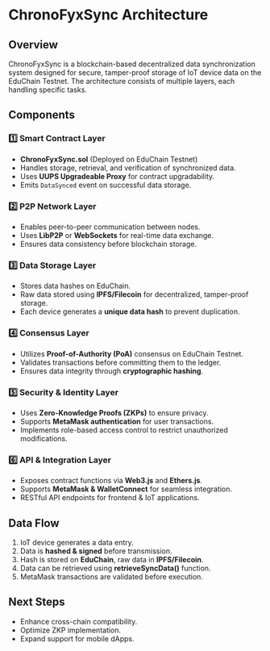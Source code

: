 # ChronoFyxSync Architecture

## Overview
ChronoFyxSync is a blockchain-based decentralized data synchronization system designed for secure, tamper-proof storage of IoT device data on the EduChain Testnet. The architecture consists of multiple layers, each handling specific tasks.

## Components

### 1️⃣ **Smart Contract Layer**
- **ChronoFyxSync.sol** (Deployed on EduChain Testnet)
- Handles storage, retrieval, and verification of synchronized data.
- Uses **UUPS Upgradeable Proxy** for contract upgradability.
- Emits `DataSynced` event on successful data storage.

### 2️⃣ **P2P Network Layer**
- Enables peer-to-peer communication between nodes.
- Uses **LibP2P** or **WebSockets** for real-time data exchange.
- Ensures data consistency before blockchain storage.

### 3️⃣ **Data Storage Layer**
- Stores data hashes on EduChain.
- Raw data stored using **IPFS/Filecoin** for decentralized, tamper-proof storage.
- Each device generates a **unique data hash** to prevent duplication.

### 4️⃣ **Consensus Layer**
- Utilizes **Proof-of-Authority (PoA)** consensus on EduChain Testnet.
- Validates transactions before committing them to the ledger.
- Ensures data integrity through **cryptographic hashing**.

### 5️⃣ **Security & Identity Layer**
- Uses **Zero-Knowledge Proofs (ZKPs)** to ensure privacy.
- Supports **MetaMask authentication** for user transactions.
- Implements role-based access control to restrict unauthorized modifications.

### 6️⃣ **API & Integration Layer**
- Exposes contract functions via **Web3.js** and **Ethers.js**.
- Supports **MetaMask & WalletConnect** for seamless integration.
- RESTful API endpoints for frontend & IoT applications.

## Data Flow
1. IoT device generates a data entry.
2. Data is **hashed & signed** before transmission.
3. Hash is stored on **EduChain**, raw data in **IPFS/Filecoin**.
4. Data can be retrieved using **retrieveSyncData()** function.
5. MetaMask transactions are validated before execution.

## Next Steps
- Enhance cross-chain compatibility.
- Optimize ZKP implementation.
- Expand support for mobile dApps.